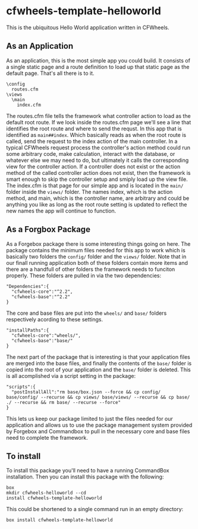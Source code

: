 # cfwheels-template-helloworld

This is the ubiquitous Hello World application written in CFWheels. 

## As an Application

As an application, this is the most simple app you could build. It consists of a single static page and a route definition to load up that static page as the default page. That's all there is to it.

```
\config
  routes.cfm
\views
  \main
    index.cfm
```

The routes.cfm file tells the framework what controller action to load as the default root route. If we look inside the routes.cfm page we'll see a line that identifies the root route and where to send the requst. In this app that is identified as `main##index`. Which basically reads as when the root route is called, send the request to the index action of the main controller. In a typical CFWheels request process the controller's action method could run some arbitrary code, make calculation, interact with the database, or whatever else we may need to do, but ultimately it calls the corresponding view for the controller action. If a controller does not exist or the action method of the called controller action does not exist, then the framework is smart enough to skip the controller setup and smiply load up the view file. The index.cfm is that page for our simple app and is located in the `main/` folder inside the `views/` folder. The names index, which is the action method, and main, which is the controller name, are arbitrary and could be anything you like as long as the root route setting is updated to reflect the new names the app will continue to function.

## As a Forgbox Package

As a Forgebox package there is some interesting things going on here. The package contains the minimum files needed for this app to work which is basically two folders the `config/` folder and the `views/` folder. Note that in our finall running application both of these folders contain more items and there are a handfull of other folders the framework needs to funciton properly. These folders are pulled in via the two dependencies:

```
"Dependencies":{
  "cfwheels-core":"^2.2",
  "cfwheels-base":"^2.2"
}
```

The core and base files are put into the `wheels/` and `base/` folders respectively acording to these settings.

```
"installPaths":{
  "cfwheels-core":"wheels/",
  "cfwheels-base":"base/"
}
```

The next part of the package that is interesting is that your application files are merged into the base files, and finally the contents of the `base/` folder is copied into the root of your application and the `base/` folder is deleted. This is all acomplished via a script setting in the package:

```
"scripts":{
  "postInstallAll":"rm base/box.json --force && cp config/ base/config/ --recurse && cp views/ base/views/ --recurse && cp base/ ./ --recurse && rm base/ --recurse --force"
}
```

This lets us keep our package limited to just the files needed for our application and allows us to use the package management system provided by Forgebox and Commandbox to pull in the necessary core and base files need to complete the framework.

## To install

To install this package you'll need to have a running CommandBox installation. Then you can install this package with the following:

```
box
mkdir cfwheels-helloworld --cd
install cfwheels-template-helloworld
```

This could be shortened to a single command run in an empty directory:

```
box install cfwheels-template-helloworld
```
